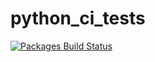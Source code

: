 # python_ci_tests
[![Packages Build Status](https://circleci.com/gh/caiocrux/python_ci_tests/tree/master.svg?style=shield)](https://circleci.com/gh/caiocrux/python_ci_tests)
